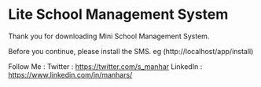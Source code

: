 # Lite School Management System

Thank you for downloading Mini School Management System.

Before you continue, please install the SMS. eg (http://localhost/app/install)

Follow Me : 
Twitter : https://twitter.com/s_manhar
LinkedIn : https://www.linkedin.com/in/manhars/
